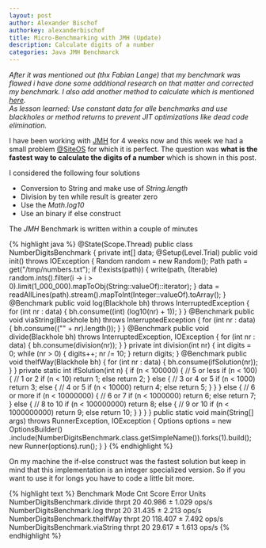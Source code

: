 ```yaml
---
layout: post
author: Alexander Bischof
authorkey: alexanderbischof
title: Micro-Benchmarking with JMH (Update)
description: Calculate digits of a number
categories: Java JMH Benchmarck
---
```

*After it was mentioned out (thx Fabian Lange) that my benchmark was flawed i have done some additional research on that
matter and corrected my benchmark. I also add another method to calculate which is mentioned [here](http://stackoverflow.com/questions/1306727/way-to-get-number-of-digits-in-an-int/1308407#1308407).   
As lesson learned: Use constant data for alle benchmarks and use blackholes or method returns to prevent JIT optimizations like dead code elimination.*

I have been working with [JMH](http://openjdk.java.net/projects/code-tools/jmh) for 4 weeks now and this week we had a 
small problem [@SiteOS](http://www.siteos.de) for which it is perfect. The question was **what is the fastest way to calculate
the digits of a number** which is shown in this post.

I considered the following four solutions 

 - Conversion to String and make use of *String.length*
 - Division by ten while result is greater zero
 - Use the *Math.log10*
 - Use an binary if else construct
 
The *JMH* Benchmark is written within a couple of minutes

{% highlight java %}
@State(Scope.Thread)
public class NumberDigitsBenchmark {
    private int[] data;
    @Setup(Level.Trial)
    public void init() throws IOException {
        Random random = new Random();
        Path path = get("/tmp/numbers.txt");
        if (!exists(path)) {
            write(path,
                    (Iterable<String>) random.ints().filter(i -> i > 0).limit(1_000_000).mapToObj(String::valueOf)::iterator);
        }
        data = readAllLines(path).stream().mapToInt(Integer::valueOf).toArray();
    }
    @Benchmark
    public void log(Blackhole bh) throws InterruptedException {
        for (int nr : data) {
            bh.consume((int) (log10(nr) + 1));
        }
    }
    @Benchmark
    public void viaString(Blackhole bh) throws InterruptedException {
        for (int nr : data) {
            bh.consume(("" + nr).length());
        }
    }
    @Benchmark
    public void divide(Blackhole bh) throws InterruptedException, IOException {
        for (int nr : data) {
            bh.consume(division(nr));
        }
    }
    private int division(int nr) {
        int digits = 0;
        while (nr > 0) {
            digits++;
            nr /= 10;
        }
        return digits;
    }
    @Benchmark
    public void theIfWay(Blackhole bh) {
        for (int nr : data) {
            bh.consume(ifSolution(nr));
        }
    }
    private static int ifSolution(int n) {
        if (n < 100000) {
            // 5 or less
            if (n < 100) {
                // 1 or 2
                if (n < 10)
                    return 1;
                else
                    return 2;
            } else {
                // 3 or 4 or 5
                if (n < 1000)
                    return 3;
                else {
                    // 4 or 5
                    if (n < 10000)
                        return 4;
                    else
                        return 5;
                }
            }
        } else {
            // 6 or more
            if (n < 10000000) {
                // 6 or 7
                if (n < 1000000)
                    return 6;
                else
                    return 7;
            } else {
                // 8 to 10
                if (n < 100000000)
                    return 8;
                else {
                    // 9 or 10
                    if (n < 1000000000)
                        return 9;
                    else
                        return 10;
                }
            }
        }
    }
    public static void main(String[] args) throws RunnerException, IOException {
        Options options = new OptionsBuilder()
                .include(NumberDigitsBenchmark.class.getSimpleName()).forks(1).build();
        new Runner(options).run();
    }
}
{% endhighlight %}

On my machine the if-else construct was the fastest solution but keep in mind that this implementation is an integer
specialized version. So if you want to use it for longs you have to code a little bit more.

{% highlight text %}
Benchmark                   Mode    Cnt         Score         Error  Units
NumberDigitsBenchmark.divide     thrpt   20   40.986 ± 1.029  ops/s
NumberDigitsBenchmark.log        thrpt   20   31.435 ± 2.213  ops/s
NumberDigitsBenchmark.theIfWay   thrpt   20  118.407 ± 7.492  ops/s
NumberDigitsBenchmark.viaString  thrpt   20   29.617 ± 1.613  ops/s
{% endhighlight %}

